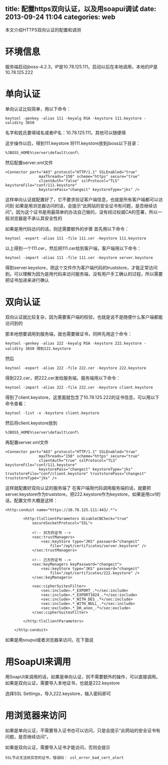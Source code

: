 title: 配置https双向认证，以及用soapui调试
date: 2013-09-24 11:04
categories: web 
---
本文介绍HTTPS双向认证的配置和调测
<!--more-->

# 环境信息 

服务端启动jboss-4.2.3，IP是10.78.125.111。启动以后在本地调用，本地的IP是10.78.125.222 

# 单向认证 

单向认证比较简单，用以下命令： 

```
keytool -genkey -alias 111 -keyalg RSA -keystore 111.keystore -validity 3650
```

名字和姓氏要填域名或者IP名：10.78.125.111。其他可以随便填 

这步操作以后，得到111.keystore 将111.keystore放到jboss以下目录：

```
%JBOSS_HOME%\server\default\conf\
```

然后配置server.xml文件

```
<Connector port="443" protocol="HTTP/1.1" SSLEnabled="true"
               maxThreads="150" scheme="https" secure="true"
               clientAuth="false" sslProtocol="TLS" keystoreFile="conf/111.keystore" 
               keystorePass="changeit" keystoreType="jks" />
```

这样单向认证就配置好了，它不要求验证客户端信息，也就是所有客户端都可以访问到 如果是用浏览器访问的话，会提示“此网站的安全证书有问题，是否继续访问”。因为这个证书是用最简单的办法自己做的，没有经过权威CA的签署，所以一般浏览器是不承认其安全性的 

如果是用代码访问的话，则还需要额外的步骤 首先用以下命令： 

```
keytool -export -alias 111 -file 111.cer -keystore 111.keystore
```

以上得到一个111.cer，然后把111.cer给到客户端，客户端用以下命令： 

```
keytool -import -alias 111 -file 111.cer -keystore server.keystore
```

得到server.keystore，把这个文件作为客户端代码的truststore，才能正常访问到。可以理解为因为是用代码来访问服务端，没有用户手工确认的过程，所以需要把证书加进来进行确认 

# 双向认证 

双向认证就比较复杂，因为需要客户端的校验，也就是说不是随便什么客户端都能访问到的 

那本地想要调用到服务端，就也需要做证书，同样先用这个命令： 

```
keytool -genkey -alias 222 -keyalg RSA -keystore 222.keystore -validity 3650 得到222.keystore
```

然后

```
keytool -export -alias 222 -file 222.cer -keystore 222.keystore
```

得到222.cer，把222.cer发给服务端，服务端用以下命令： 

```
keytool -import -alias 222 -file 222.cer -keystore client.keystore 
```

得到了client.keystore，这里面就包含了10.78.125.222的证书信息，可以用以下命令查看：

```
keytool -list -v -keystore client.keystore
```
 
然后将client.keystore放到

```
%JBOSS_HOME%\server\default\conf\
```

再配置server.xml文件

```
<Connector port="443" protocol="HTTP/1.1" SSLEnabled="true"
               maxThreads="150" scheme="https" secure="true"
               clientAuth="true" sslProtocol="TLS" keystoreFile="conf/111.keystore" 
               keystorePass="changeit" keystoreType="jks" truststoreFile="conf/client.keystore" truststorePass="changeit" truststoreType="jks" />
```

这样就配置好双向认证的服务端了 在客户端用代码调用服务端的话，就要把server.keystore作为truststore，把222.keystore作为keystore，如果是用cxf的话，配置文件大概是这样：

```
<http:conduit name="https://10.78.125.111:443/.*">

		<http:tlsClientParameters disableCNCheck="true"
			secureSocketProtocol="SSL">

			<!-- 对方的证书 -->
			<sec:trustManagers>
				<sec:keyStore type="JKS" password="changeit"
					file="/opt/certificates/server.keystore" />
			</sec:trustManagers>

			<!-- 己方的证书 -->
			<sec:keyManagers keyPassword="changeit">
				<sec:keyStore type="JKS" password="changeit"
					file="/opt/certificates/222.keystore" />
			</sec:keyManagers>

			<sec:cipherSuitesFilter>
				<sec:include>.*_EXPORT_.*</sec:include>
				<sec:include>.*_EXPORT1024_.*</sec:include>
				<sec:include>.*_WITH_DES_.*</sec:include>
				<sec:include>.*_WITH_NULL_.*</sec:include>
				<sec:exclude>.*_DH_anon_.*</sec:exclude>
			</sec:cipherSuitesFilter>

		</http:tlsClientParameters>

	</http:conduit>
```

如果是用soupui或者浏览器来访问，在下面说 

# 用SoapUI来调用 

用SoapUI来调用的话，如果是单向认证，则不需要额外的操作，可以直接调用。如果是双向认证，需要导入本地证书，也就是222.keystore 

选择SSL Settings，导入222.keystore，输入密码即可 

# 用浏览器来访问 

如果是单向认证，不需要导入证书也可以访问，只是会提示“此网站的安全证书有问题，是否继续访问”。 

如果是双向认证，需要导入证书才能访问，否则会提示

```
SSL节点无法核实您的证书，错误码： ssl_error_bad_cert_alert
```